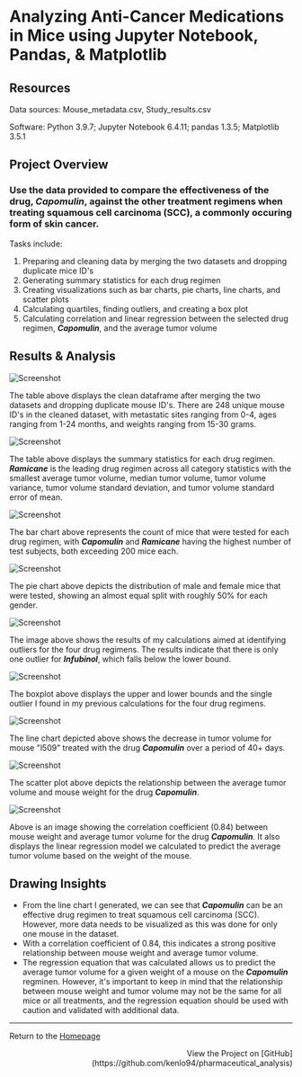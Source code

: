 # Analyzing Anti-Cancer Medications in Mice using Jupyter Notebook, Pandas, & Matplotlib

## Resources
Data sources: Mouse_metadata.csv, Study_results.csv

Software: Python 3.9.7; Jupyter Notebook 6.4.11; pandas 1.3.5; Matplotlib 3.5.1

## Project Overview
### Use the data provided to compare the effectiveness of the drug, *Capomulin*, against the other treatment regimens when treating squamous cell carcinoma (SCC), a commonly occuring form of skin cancer.

Tasks include:
1. Preparing and cleaning data by merging the two datasets and dropping duplicate mice ID's
2. Generating summary statistics for each drug regimen
3. Creating visualizations such as bar charts, pie charts, line charts, and scatter plots
4. Calculating quartiles, finding outliers, and creating a box plot
5. Calculating correlation and linear regression between the selected drug regimen, ***Capomulin***, and the average tumor volume

## Results & Analysis
![Screenshot](Images/clean_data.PNG)

The table above displays the clean dataframe after merging the two datasets and dropping duplicate mouse ID's. There are 248 unique mouse ID's in the cleaned dataset, with metastatic sites ranging from 0-4, ages ranging from 1-24 months, and weights ranging from 15-30 grams.


![Screenshot](Images/summary_statistics.PNG)

The table above displays the summary statistics for each drug regimen. ***Ramicane*** is the leading drug regimen across all category statistics with the smallest average tumor volume, median tumor volume, tumor volume variance, tumor volume standard deviation, and tumor volume standard error of mean.

![Screenshot](Images/bar.PNG)

The bar chart above represents the count of mice that were tested for each drug regimen, with ***Capomulin*** and ***Ramicane*** having the highest number of test subjects, both exceeding 200 mice each.

![Screenshot](Images/pie.PNG)

The pie chart above depicts the distribution of male and female mice that were tested, showing an almost equal split with roughly 50% for each gender.

![Screenshot](Images/outliers.PNG)

The image above shows the results of my calculations aimed at identifying outliers for the four drug regimens. The results indicate that there is only one outlier for ***Infubinol***, which falls below the lower bound.

![Screenshot](Images/boxplot.PNG)

The boxplot above displays the upper and lower bounds and the single outlier I found in my previous calculations for the four drug regimens.

![Screenshot](Images/line.PNG)

The line chart depicted above shows the decrease in tumor volume for mouse "l509" treated with the drug ***Capomulin*** over a period of 40+ days.

![Screenshot](Images/scatter.PNG)

The scatter plot above depicts the relationship between the average tumor volume and mouse weight for the drug ***Capomulin***.

![Screenshot](Images/correlation.PNG)

Above is an image showing the correlation coefficient (0.84) between mouse weight and average tumor volume for the drug ***Capomulin***. It also displays the linear regression model we calculated to predict the average tumor volume based on the weight of the mouse.

## Drawing Insights

- From the line chart I generated, we can see that ***Capomulin*** can be an effective drug regimen to treat squamous cell carcinoma (SCC). However, more data needs to be visualized as this was done for only one mouse in the dataset.
- With a correlation coefficient of 0.84, this indicates a strong positive relationship between mouse weight and average tumor volume.
- The regression equation that was calculated allows us to predict the average tumor volume for a given weight of a mouse on the ***Capomulin*** regminen. However, it's important to keep in mind that the relationship between mouse weight and tumor volume may not be the same for all mice or all treatments, and the regression equation should be used with caution and validated with additional data.

---
Return to the [Homepage](https://kenlo94.github.io/)

<div style="text-align:right">View the Project on [GitHub](https://github.com/kenlo94/pharmaceutical_analysis)</div>
